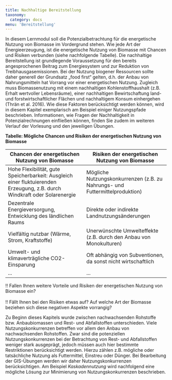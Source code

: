```yaml
---
title: Nachhaltige Bereitstellung
taxonomy: 
  category: docs
menu: 'Bereitstellung'
---
```


In diesem Lernmodul soll die Potenzialbetrachtung für die energetische Nutzung von Biomasse im Vordergrund stehen. Wie jede Art der Energieerzeugung, ist die energetische Nutzung von Biomasse mit Chancen und Risiken verbunden (siehe nachfolgende Tabelle). Die nachhaltige Bereitstellung ist grundlegende Voraussetzung für den bereits angesprochenen Beitrag zum Energiesystem und zur Reduktion von Treibhausgasemissionen. Bei der Nutzung biogener Ressourcen sollte daher generell der Grundsatz „food first“ gelten, d.h. der Anbau von Nahrungsmitteln hat Vorrang vor einer energetischen Nutzung. Zugleich muss Biomassenutzung mit einem nachhaltigen Kohlenstoffhaushalt (z.B. Erhalt wertvoller Lebensräume), einer nachhaltigen Bewirtschaftung land- und forstwirtschaftlicher Flächen und nachhaltigem Konsum einhergehen (Thrän et al. 2016). Wie diese Faktoren berücksichtigt werden können, wird in diesem Kapitel exemplarisch am Beispiel einiger Nutzungspfade beschrieben. Informationen, wie Fragen der Nachhaltigkeit in Potenzialrechnungen einfließen können, finden Sie zudem im weiteren Verlauf der Vorlesung und den jeweiligen Übungen.

**Tabelle: Mögliche Chancen und Risiken der energetischen Nutzung von Biomasse**
  
| Chancen der energetischen Nutzung von Biomasse | Risiken der energetischen Nutzung von Biomasse |
|-|-|
| Hohe Flexibilität, gute Speicherbarkeit: Ausgleich einer fluktuierenden Erzeugung, z.B. durch Windkraft oder Solarenergie | Mögliche Nutzungskonkurrenzen (z.B. zu Nahrungs- und Futtermittelproduktion)|
| Dezentrale Energieversorgung, Entwicklung des ländlichen Raums | Direkte oder indirekte Landnutzungsänderungen |
| Vielfältig nutzbar (Wärme, Strom, Kraftstoffe) | Unerwünschte Umwelteffekte (z.B. durch den Anbau von Monokulturen) |
| Umwelt- und klimaverträgliche CO2-Einsparung | Oft abhängig von Subventionen, da sonst nicht wirtschaftlich |
| ... | ... |

!! Fallen Ihnen weitere Vorteile und Risiken der energetischen Nutzung von Biomasse ein? <br> <br>
!! Fällt Ihnen bei den Risiken etwas auf? Auf welche Art der Biomasse beziehen sich diese negativen Aspekte vorrangig?

Zu Beginn dieses Kapitels wurde zwischen nachwachsenden Rohstoffe bzw. Anbaubiomassen und Rest- und Abfallstoffen unterschieden. Viele Nutzungskonkurrenzen betreffen vor allem den Anbau von nachwachsenden Rohstoffen. Zwar sind die potenziellen Nutzungskonkurrenzen bei der Betrachtung von Rest- und Abfallstoffen weniger stark ausgeprägt, jedoch müssen auch hier bestimmte Restriktionen berücksichtigt werden. Hierzu zählen z.B. mögliche oder tatsächliche Nutzung als Futtermittel, Einstreu oder Dünger. Bei Bearbeitung der GIS-Übungen werden wir daher Nutzungskonkurrenzen berücksichtigen. Am Beispiel *Kaskadennutzung* wird nachfolgend eine mögliche Lösung zur Minimierung von Nutzungskonkurrenzen beschrieben.

